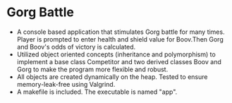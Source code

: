 # Gorg Battle

* A console based application that stimulates Gorg battle for many times. Player is prompted to enter health and shield value for Boov.Then Gorg and Boov's odds of victory is calculated.
* Utilized object oriented concepts (inheritance and polymorphism) to implement a base class Competitor and two derived classes Boov and Gorg to make the program more flexible and robust.
* All objects are created dynamically on the heap. Tested to ensure memory-leak-free using Valgrind.
* A makefile is included. The executable is named "app".
